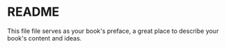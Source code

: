 # README

This file file serves as your book's preface, a great place to describe your book's content and ideas.
